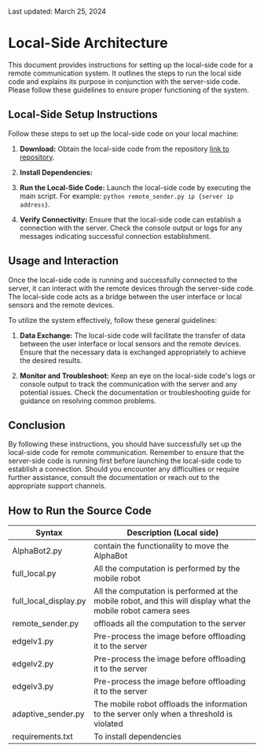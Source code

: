 
Last updated: March 25, 2024

# Local-Side Architecture

This document provides instructions for setting up the local-side code for a remote communication system. It outlines the steps to run the local side code and explains its purpose in conjunction with the server-side code. Please follow these guidelines to ensure proper functioning of the system.


## Local-Side Setup Instructions

Follow these steps to set up the local-side code on your local machine:

1. **Download:** Obtain the local-side code from the repository [link to repository](https://github.com/sihsch/EC-LLC-WNCS/archive/refs/heads/main.zip).

2. **Install Dependencies:** 

3. **Run the Local-Side Code:** Launch the local-side code by executing the main script. For example: `python remote_sender.py ip {server ip address}`.

4. **Verify Connectivity:** Ensure that the local-side code can establish a connection with the server. Check the console output or logs for any messages indicating successful connection establishment.

## Usage and Interaction

Once the local-side code is running and successfully connected to the server, it can interact with the remote devices through the server-side code. The local-side code acts as a bridge between the user interface or local sensors and the remote devices.

To utilize the system effectively, follow these general guidelines:

1. **Data Exchange:** The local-side code will facilitate the transfer of data between the user interface or local sensors and the remote devices. Ensure that the necessary data is exchanged appropriately to achieve the desired results.

2. **Monitor and Troubleshoot:** Keep an eye on the local-side code's logs or console output to track the communication with the server and any potential issues. Check the documentation or troubleshooting guide for guidance on resolving common problems.

## Conclusion

By following these instructions, you should have successfully set up the local-side code for remote communication. Remember to ensure that the server-side code is running first before launching the local-side code to establish a connection. Should you encounter any difficulties or require further assistance, consult the documentation or reach out to the appropriate support channels.


## How to Run the Source Code

| Syntax      | Description (Local side) |
| ----------- | ----------- |
|AlphaBot2.py       | contain the functionality to move the AlphaBot       |
|full_local.py     | All the computation is performed by the mobile robot        |
|full_local_display.py | All the computation is performed at the mobile robot, and this will display what the mobile robot camera sees       |
|remote_sender.py  | offloads all the computation to the server      |
|edgelv1.py        | Pre-process the image before offloading it to the server       |
|edgelv2.py        | Pre-process the image before offloading it to the server       |
|edgelv3.py        | Pre-process the image before offloading it to the server       |
|adaptive_sender.py| The mobile robot offloads the information to the server only when a threshold is violated         |
|requirements.txt  |   To install dependencies |


